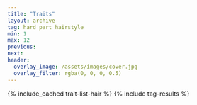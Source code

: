 ```yaml
---
title: "Traits"
layout: archive
tag: hard part hairstyle
min: 1
max: 12
previous:
next:
header:
  overlay_image: /assets/images/cover.jpg
  overlay_filter: rgba(0, 0, 0, 0.5)
---
```

{% include_cached trait-list-hair %}
{% include tag-results %}
